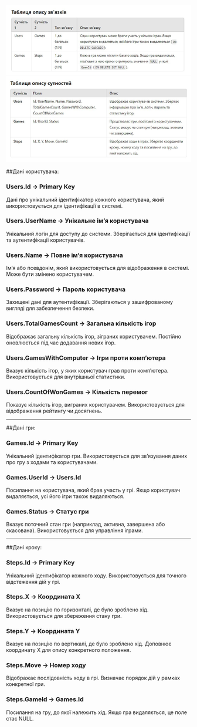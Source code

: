 ![img.png](./assets/data_model_1.jpeg)
![img.png](./assets/data_model_2.jpeg)

##Дані користувача:

### Users.Id → Primary Key
Дані про унікальний ідентифікатор кожного користувача, який використовується для ідентифікації в системі.

### Users.UserName → Унікальне ім’я користувача
Унікальний логін для доступу до системи. Зберігається для ідентифікації та аутентифікації користувачів.

### Users.Name → Повне ім’я користувача
Ім’я або псевдонім, який використовується для відображення в системі. Може бути змінено користувачем.

### Users.Password → Пароль користувача
Захищені дані для аутентифікації. Зберігаються у зашифрованому вигляді для забезпечення безпеки.

### Users.TotalGamesCount → Загальна кількість ігор
Відображає загальну кількість ігор, зіграних користувачем. Постійно оновлюється під час додавання нових ігор.

### Users.GamesWithComputer → Ігри проти комп’ютера
Вказує кількість ігор, у яких користувач грав проти комп’ютера. Використовується для внутрішньої статистики.

### Users.CountOfWonGames → Кількість перемог
Показує кількість ігор, виграних користувачем. Використовується для відображення рейтингу чи досягнень.

---

##Дані гри:

### Games.Id → Primary Key
Унікальний ідентифікатор гри. Використовується для зв’язування даних про гру з ходами та користувачами.

### Games.UserId → Users.Id
Посилання на користувача, який брав участь у грі. Якщо користувач видаляється, усі його ігри також видаляються.

### Games.Status → Статус гри
Вказує поточний стан гри (наприклад, активна, завершена або скасована). Використовується для управління іграми.

---
##Дані кроку:

### Steps.Id → Primary Key
Унікальний ідентифікатор кожного ходу. Використовується для точного відстеження дій у грі.

### Steps.X → Координата X
Вказує на позицію по горизонталі, де було зроблено хід. Використовується для збереження стану гри.

### Steps.Y → Координата Y
Вказує на позицію по вертикалі, де було зроблено хід. Доповнює координату X для опису конкретного положення.

### Steps.Move → Номер ходу
Відображає послідовність ходу в грі. Визначає порядок дій у рамках конкретної гри.

### Steps.GameId → Games.Id
Посилання на гру, до якої належить хід. Якщо гра видаляється, це поле стає NULL.

